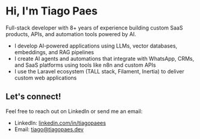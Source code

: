 # Hi, I'm Tiago Paes

Full-stack developer with 8+ years of experience building custom SaaS products, APIs, and automation tools powered by AI.

- I develop AI-powered applications using LLMs, vector databases, embeddings, and RAG pipelines  
- I create AI agents and automations that integrate with WhatsApp, CRMs, and SaaS platforms using tools like n8n and custom APIs  
- I use the Laravel ecosystem (TALL stack, Filament, Inertia) to deliver custom web applications

## Let's connect!

Feel free to reach out on LinkedIn or send me an email:

- LinkedIn: [linkedin.com/in/tiagopaees](https://www.linkedin.com/in/tiagopaees)  
- Email: [tiago@tiagopaes.dev](mailto:tiago@tiagopaes.dev)
